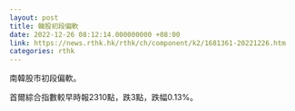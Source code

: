 ```yaml
---
layout: post
title: 韓股初段偏軟
date: 2022-12-26 08:12:14.000000000 +08:00
link: https://news.rthk.hk/rthk/ch/component/k2/1681361-20221226.htm
categories: rthk
---
```


南韓股市初段偏軟。

首爾綜合指數較早時報2310點，跌3點，跌幅0.13%。
